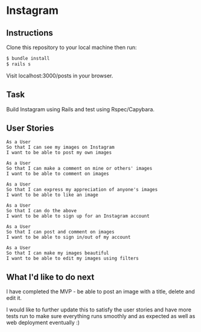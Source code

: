 # Instagram

Instructions
------------
Clone this repository to your local machine then run:
```ruby
$ bundle install
$ rails s
```
Visit localhost:3000/posts in your browser.

Task
----
Build Instagram using Rails and test using Rspec/Capybara.

User Stories
------------

```
As a User
So that I can see my images on Instagram
I want to be able to post my own images

As a User
So that I can make a comment on mine or others' images
I want to be able to comment on images

As a User
So that I can express my appreciation of anyone's images
I want to be able to like an image

As a User
So that I can do the above
I want to be able to sign up for an Instagram account

As a User
So that I can post and comment on images
I want to be able to sign in/out of my account

As a User
So that I can make my images beautiful
I want to be able to edit my images using filters
```

What I'd like to do next
------------------------
I have completed the MVP - be able to post an image with a title, delete and edit it.  

I would like to further update this to satisfy the user stories and have more tests run to make sure everything runs smoothly and as expected as well as web deployment eventually :)
